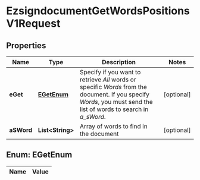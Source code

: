 

# EzsigndocumentGetWordsPositionsV1Request

## Properties

Name | Type | Description | Notes
------------ | ------------- | ------------- | -------------
**eGet** | [**EGetEnum**](#EGetEnum) | Specify if you want to retrieve *All* words or specific *Words* from the document. If you specify *Words*, you must send the list of words to search in *a_sWord*. |  [optional]
**aSWord** | **List&lt;String&gt;** | Array of words to find in the document |  [optional]


## Enum: EGetEnum

Name | Value
---- | -----




